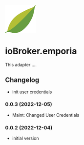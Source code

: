 <img src="admin/emporia.png" width="100">

# ioBroker.emporia

This adapter ....

## Changelog
- init user credentials
<!--
  Placeholder for the next version (at the beginning of the line):
  ### **WORK IN PROGRESS**
-->
### 0.0.3 (2022-12-05)
 - Maint: Changed User Credentials

### 0.0.2 (2022-12-04)
- initial version